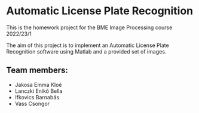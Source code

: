 # Automatic License Plate Recognition

This is the homework project for the BME Image Processing course 2022/23/1

The aim of this project is to implement an Automatic License Plate Recognition software using Matlab and a provided set of images.

## Team members:
* Jakosa Emma Kloé
* Lanczki Enikő Bella
* Ifkovics Barnabás
* Vass Csongor


